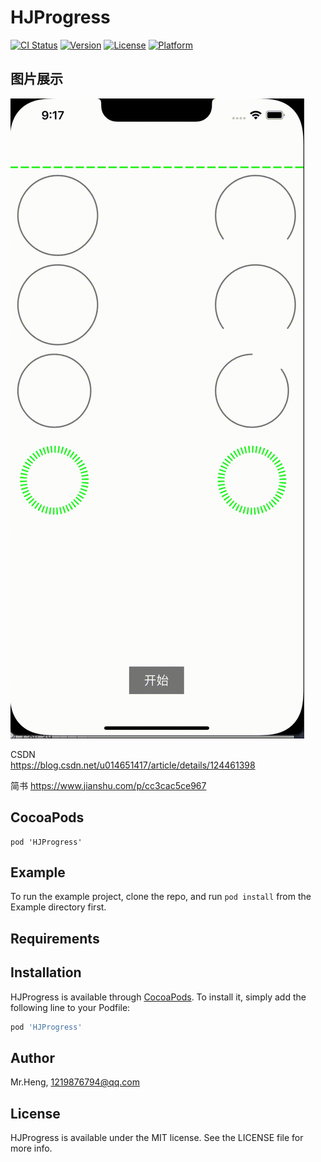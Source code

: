 # HJProgress

[![CI Status](https://img.shields.io/travis/Mr.Heng/HJProgress.svg?style=flat)](https://travis-ci.org/Mr.Heng/HJProgress)
[![Version](https://img.shields.io/cocoapods/v/HJProgress.svg?style=flat)](https://cocoapods.org/pods/HJProgress)
[![License](https://img.shields.io/cocoapods/l/HJProgress.svg?style=flat)](https://cocoapods.org/pods/HJProgress)
[![Platform](https://img.shields.io/cocoapods/p/HJProgress.svg?style=flat)](https://cocoapods.org/pods/HJProgress)

## 图片展示
![image](HJProgress.gif)

CSDN  
https://blog.csdn.net/u014651417/article/details/124461398

简书
https://www.jianshu.com/p/cc3cac5ce967

## CocoaPods
```
pod 'HJProgress'
```




## Example

To run the example project, clone the repo, and run `pod install` from the Example directory first.

## Requirements

## Installation

HJProgress is available through [CocoaPods](https://cocoapods.org). To install
it, simply add the following line to your Podfile:

```ruby
pod 'HJProgress'
```

## Author

Mr.Heng, 1219876794@qq.com

## License

HJProgress is available under the MIT license. See the LICENSE file for more info.
